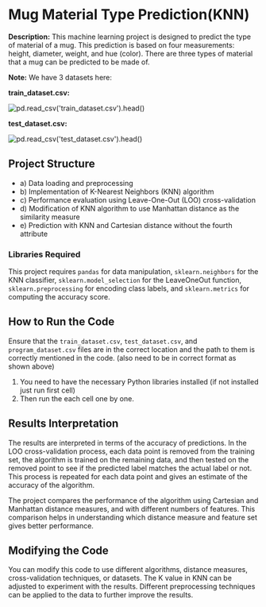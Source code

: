 # Mug Material Type Prediction(KNN)

**Description:** This machine learning project is designed to predict the type of material of a mug. This prediction is based on four measurements: height, diameter, weight, and hue (color). There are three types of material that a mug can be predicted to be made of.

**Note:** We have 3 datasets here:

**train_dataset.csv:** 

![pd.read_csv('train_dataset.csv').head()](https://raw.githubusercontent.com/EliteArrow/Mug-Material-Type-Prediction/main/Screenshots/Untitled.png)


**test_dataset.csv:**

![pd.read_csv('test_dataset.csv').head()](https://raw.githubusercontent.com/EliteArrow/Mug-Material-Type-Prediction/main/Screenshots/Untitled%201.png)


## Project Structure

- a) Data loading and preprocessing
- b) Implementation of K-Nearest Neighbors (KNN) algorithm
- c) Performance evaluation using Leave-One-Out (LOO) cross-validation
- d) Modification of KNN algorithm to use Manhattan distance as the similarity measure
- e) Prediction with KNN and Cartesian distance without the fourth attribute

### Libraries Required

This project requires `pandas` for data manipulation, `sklearn.neighbors` for the KNN classifier, `sklearn.model_selection` for the LeaveOneOut function, `sklearn.preprocessing` for encoding class labels, and `sklearn.metrics` for computing the accuracy score.

## How to Run the Code

Ensure that the `train_dataset.csv`, `test_dataset.csv`, and `program_dataset.csv` files are in the correct location and the path to them is correctly mentioned in the code. (also need to be in correct format as shown above)

1. You need to have the necessary Python libraries installed (if not installed just run first cell)
2. Then run the each cell one by one.

## Results Interpretation

The results are interpreted in terms of the accuracy of predictions. In the LOO cross-validation process, each data point is removed from the training set, the algorithm is trained on the remaining data, and then tested on the removed point to see if the predicted label matches the actual label or not. This process is repeated for each data point and gives an estimate of the accuracy of the algorithm.

The project compares the performance of the algorithm using Cartesian and Manhattan distance measures, and with different numbers of features. This comparison helps in understanding which distance measure and feature set gives better performance.

## Modifying the Code

You can modify this code to use different algorithms, distance measures, cross-validation techniques, or datasets. The K value in KNN can be adjusted to experiment with the results. Different preprocessing techniques can be applied to the data to further improve the results.
